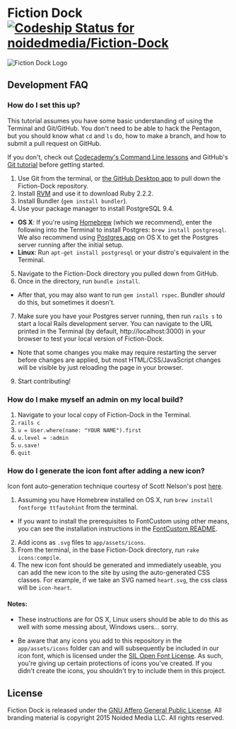 Fiction Dock [ ![Codeship Status for noidedmedia/Fiction-Dock](https://codeship.com/projects/6aaaf110-f1c6-0132-77aa-52b2bfb2ddb1/status?branch=master)](https://codeship.com/projects/84989)
========

![Fiction Dock Logo](http://i.imgur.com/vFNLbd7.png)


## Development FAQ

### How do I set this up?

This tutorial assumes you have some basic understanding of using the Terminal and Git/GitHub. You don't need to be able to hack the Pentagon, but you should know what `cd` and `ls` do, how to make a branch, and how to submit a pull request on GitHub.

If you don't, check out [Codecademy's Command Line lessons](https://www.codecademy.com/courses/learn-the-command-line) and GitHub's [Git tutorial](https://help.github.com/articles/set-up-git/) before getting started.

1. Use Git from the terminal, or [the GitHub Desktop app](https://desktop.github.com/) to pull down the Fiction-Dock repository.
2. Install [RVM](https://rvm.io/) and use it to download Ruby 2.2.2.
3. Install Bundler (`gem install bundler`).
4. Use your package manager to install PostgreSQL 9.4.
  * **OS X**: If you're using [Homebrew](http://brew.sh/) (which we recommend), enter the following into the Terminal to install Postgres: `brew install postgresql`. We also recommend using [Postgres.app](http://postgresapp.com/) on OS X to get the Postgres server running after the initial setup.
  * **Linux**: Run `apt-get install postgresql` or your distro's equivalent in the Terminal.
5. Navigate to the Fiction-Dock directory you pulled down from GitHub.
6. Once in the directory, run `bundle install`.
  * After that, you may also want to run `gem install rspec`. Bundler _should_ do this, but sometimes it doesn't.
7. Make sure you have your Postgres server running, then run `rails s` to start a local Rails development server. You can navigate to the URL printed in the Terminal (by default, http://localhost:3000) in your browser to test your local version of Fiction-Dock.
  * Note that some changes you make may require restarting the server before changes are applied, but most HTML/CSS/JavaScript changes will be visible by just reloading the page in your browser.
9. Start contributing!


### How do I make myself an admin on my local build?

1. Navigate to your local copy of Fiction-Dock in the Terminal.
2. `rails c`
3. `u = User.where(name: "YOUR NAME").first`
4. `u.level = :admin`
5. `u.save!`
6. `quit`


### How do I generate the icon font after adding a new icon?

Icon font auto-generation technique courtesy of Scott Nelson's post [here](http://thisbythem.com/blog/rails-custom-font-icons/).

1. Assuming you have Homebrew installed on OS X, run `brew install fontforge ttfautohint` from the terminal.
  * If you want to install the prerequisites to FontCustom using other means, you can see the installation instructions in the [FontCustom README](https://github.com/FontCustom/fontcustom/#installation).
2. Add icons as `.svg` files to `app/assets/icons`.
3. From the terminal, in the base Fiction-Dock directory, run `rake icons:compile`.
4. The new icon font should be generated and immediately useable, you can add the new icon to the site by using the auto-generated CSS classes. For example, if we take an SVG named `heart.svg`, the css class will be `icon-heart`.

#### Notes:

* These instructions are for OS X, Linux users should be able to do this as well with some messing about, Windows users... sorry.

* Be aware that any icons you add to this repository in the `app/assets/icons` folder can and will subsequently be included in our icon font, which is licensed under the [SIL Open Font License](http://scripts.sil.org/cms/scripts/page.php?site_id=nrsi&id=OFL). As such, you're giving up certain protections of icons you've created. If you didn't create the icons, you shouldn't try to include them in this project.

## License

Fiction Dock is released under the [GNU Affero General Public License](http://opensource.org/licenses/AGPL-3.0).
All branding material is copyright 2015 Noided Media LLC. All rights reserved.
